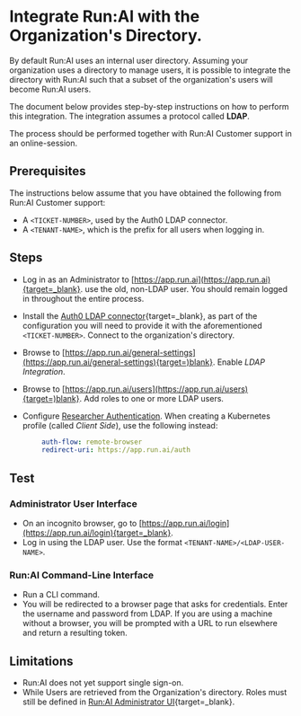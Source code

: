 # Integrate Run:AI with the Organization's Directory. 

By default Run:AI uses an internal user directory. Assuming your organization uses a directory to manage users, it is possible to integrate the directory with Run:AI such that a subset of the organization's users will become Run:AI users.

The document below provides step-by-step instructions on how to perform this integration. The integration assumes a protocol called __LDAP__.

The process should be performed together with Run:AI Customer support in an online-session. 

## Prerequisites 

The instructions below assume that you have obtained the following from Run:AI Customer support:

* A `<TICKET-NUMBER>`, used by the Auth0 LDAP connector.
* A `<TENANT-NAME>`, which is the prefix for all users when logging in.

## Steps

* Log in as an Administrator to [https://app.run.ai](https://app.run.ai){target=_blank}. use the old, non-LDAP user. You should remain logged in throughout the entire process.

* Install the [Auth0 LDAP connector](https://auth0.com/docs/extensions/ad-ldap-connector/install-configure-ad-ldap-connector){target=_blank}, as part of the configuration you will need to provide it with the aforementioned `<TICKET-NUMBER>`. Connect to the organization's directory.

* Browse to [https://app.run.ai/general-settings](https://app.run.ai/general-settings){target=)blank}. Enable _LDAP Integration_. 

* Browse to [https://app.run.ai/users](https://app.run.ai/users){target=)blank}. Add roles to one or more LDAP users. 

* Configure [Researcher Authentication](researcher-authentication.md). When creating a Kubernetes profile (called _Client Side_), use the following instead:

``` YAML
        auth-flow: remote-browser
        redirect-uri: https://app.run.ai/auth
```

## Test

### Administrator User Interface

* On an incognito browser, go to [https://app.run.ai/login](https://app.run.ai/login){target=_blank}.
* Log in using the LDAP user. Use the format `<TENANT-NAME>/<LDAP-USER-NAME>`.


### Run:AI Command-Line Interface

* Run a CLI command.
* You will be redirected to a browser page that asks for credentials. Enter the username and password from LDAP. If you are using a machine without a browser, you will be prompted with a URL to run elsewhere and return a resulting token. 

## Limitations

* Run:AI does not yet support single sign-on.
* While Users are retrieved from the Organization's directory. Roles must still be defined in [Run:AI Administrator UI](https://app.run.ai/users){target=_blank}.


